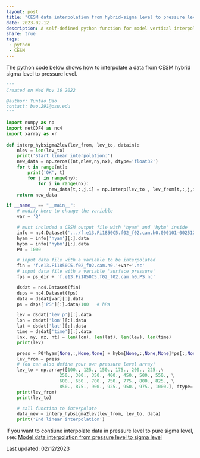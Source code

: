 ```yaml
---
layout: post
title: "CESM data interpolation from hybrid-sigma level to pressure level"
date: 2023-02-12
description: A self-defined python function for model vertical interpolation
share: true
tags:
 - python
 - CESM
---
```


The python code below shows how to interpolate a data from CESM hybrid sigma level to pressure level.

```python
"""
Created on Wed Nov 16 2022

@author: Yuntao Bao
contact: bao.291@osu.edu
"""

import numpy as np
import netCDF4 as nc4
import xarray as xr
   
def interp_hybsigma2lev(lev_from, lev_to, datain):
    nlev = len(lev_to)  
    print('Start linear interpolation:')
    new_data = np.zeros((nt,nlev,ny,nx), dtype='float32')
    for t in range(nt):
        print('OK', t)
        for j in range(ny):
            for i in range(nx):
                new_data[t,:,j,i] = np.interp(lev_to , lev_from[t,:,j,i], datain[t,:,j,i])    
    return new_data

if __name__ == "__main__":
    # modify here to change the variable
    var = 'Q' 

    # must included a CESM output file with 'hyam' and 'hybm' inside
    info = nc4.Dataset('.../f.e13.Fi1850C5.f02_f02.cam.h0.000101-002512.nc','r') 
    hyam = info['hyam'][:].data
    hybm = info['hybm'][:].data
    P0 = 1000

    # input data file with a variable to be interpolated
    fin = 'f.e13.Fi1850C5.f02_f02.cam.h0.'+var+'.nc'
    # input data file with a variable 'surface pressure'
    fps = ps_dir + 'f.e13.Fi1850C5.f02_f02.cam.h0.PS.nc'

    dsdat = nc4.Dataset(fin)
    dsps = nc4.Dataset(fps)
    data = dsdat[var][:].data
    ps = dsps['PS'][:].data/100   # hPa

    lev = dsdat['lev_p'][:].data
    lon = dsdat['lon'][:].data
    lat = dsdat['lat'][:].data
    time = dsdat['time'][:].data
    [nx, ny, nz, nt] = len(lon), len(lat), len(lev), len(time)
    print(lev)

    press = P0*hyam[None,:,None,None] + hybm[None,:,None,None]*ps[:,None,:,:]
    lev_from = press
    # You can also define your own pressure level array!
    lev_to = np.array([100., 125., 150., 175., 200., 225.,\
                    250., 300., 350., 400., 450., 500., 550., \
                    600., 650., 700., 750., 775., 800., 825., \
                    850., 875., 900., 925., 950., 975., 1000.], dtype='float32') 
    print(lev_from) 
    print(lev_to)

    # call function to interpolate
    data_new = interp_hybsigma2lev(lev_from, lev_to, data)
    print('End linear interpolation')

```     

If you want to contiune interpolate data in pressure level to pure sigma level, see: [Model data interpolation from pressure level to sigma level](https://derekyuntao.github.io/jekyll-clean-dark/2023/02/Interprolation-HybridSigma2Plev/)

Last updated: 02/12/2023